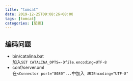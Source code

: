 ```yaml
---
title: "tomcat"
date: 2019-12-25T09:08:26+08:00
tags: [tomcat]
categories: [配置]
---
```


## 编码问题
* bin/catalina.bat  
加入`SET CATALINA_OPTS=-Dfile.encoding=UTF-8`
* conf/server.xml  
在`<Connector port="8080"...`中加入` URIEncoding="UTF-8"`